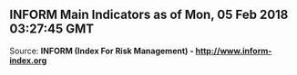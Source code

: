 ## INFORM Main Indicators as of Mon, 05 Feb 2018 03:27:45 GMT

Source: **INFORM (Index For Risk Management) - http://www.inform-index.org**